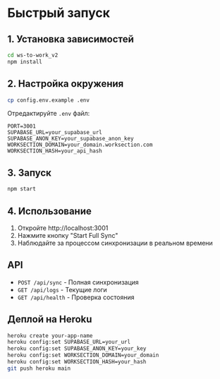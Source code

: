 # Быстрый запуск

## 1. Установка зависимостей
```bash
cd ws-to-work_v2
npm install
```

## 2. Настройка окружения
```bash
cp config.env.example .env
```

Отредактируйте `.env` файл:
```env
PORT=3001
SUPABASE_URL=your_supabase_url
SUPABASE_ANON_KEY=your_supabase_anon_key
WORKSECTION_DOMAIN=your_domain.worksection.com
WORKSECTION_HASH=your_api_hash
```

## 3. Запуск
```bash
npm start
```

## 4. Использование
1. Откройте http://localhost:3001
2. Нажмите кнопку "Start Full Sync"
3. Наблюдайте за процессом синхронизации в реальном времени

## API
- `POST /api/sync` - Полная синхронизация
- `GET /api/logs` - Текущие логи
- `GET /api/health` - Проверка состояния

## Деплой на Heroku
```bash
heroku create your-app-name
heroku config:set SUPABASE_URL=your_url
heroku config:set SUPABASE_ANON_KEY=your_key
heroku config:set WORKSECTION_DOMAIN=your_domain
heroku config:set WORKSECTION_HASH=your_hash
git push heroku main
``` 